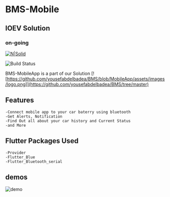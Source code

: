 # BMS-Mobile
## IOEV Solution 
### on-going
[![N|Solid](https://resume.mukamal.ninja/images/logo.png)](https://resume.mukamal.ninja/)

![Build Status](https://travis-ci.org/joemccann/dillinger.svg?branch=master)

BMS-MobileApp is a part of our Solution [![https://github.com/yousefabdelbadea/BMS/blob/MobileApp/assets/images/logo.png]](https://github.com/yousefabdelbadea/BMS/tree/master) 
## Features
    -Connect mobile app to your car baterry using bluetooth
    -Get Alerts, Notification
    -Find Out all about your car history and Current Status
    -and More

## Flutter Packages Used
    -Provider
    -Flutter_Blue
    -Flutter_Bluetooth_serial


## demos
![demo](https://github.com/yousefabdelbadea/BMS/blob/MobileApp/demos/Screen_Recording_20210401-202950.gif)
